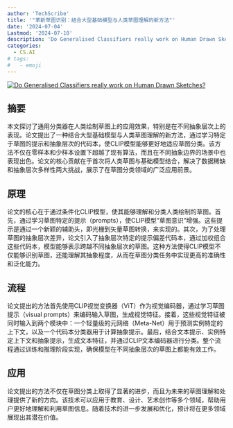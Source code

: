 ```yaml
---
author: 'TechScribe'
title: '"革新草图识别：结合大型基础模型与人类草图理解的新方法"'
date: '2024-07-04'
Lastmod: '2024-07-10'
description: 'Do Generalised Classifiers really work on Human Drawn Sketches?'
categories:
  - CS.AI
# tags:
#   - emoji
---
```


[![Do Generalised Classifiers really work on Human Drawn Sketches?](https://arxiv-research-1301205113.cos.ap-guangzhou.myqcloud.com/images/2407.03893v1.pdf_0.jpg)](https://arxiv.org/abs/2407.03893v1)

## 摘要

本文探讨了通用分类器在人类绘制草图上的应用效果，特别是在不同抽象层次上的表现。论文提出了一种结合大型基础模型与人类草图理解的新方法，通过学习特定于草图的提示和抽象层次的代码本，使CLIP模型能够更好地适应草图分类。该方法不仅在零样本和少样本设置下超越了现有算法，而且在不同抽象边界的场景中也表现出色。论文的核心贡献在于首次将人类草图与基础模型结合，解决了数据稀缺和抽象层次多样性两大挑战，展示了在草图分类领域的广泛应用前景。<!--more-->

## 原理

论文的核心在于通过条件化CLIP模型，使其能够理解和分类人类绘制的草图。首先，通过学习草图特定的提示（prompts），使CLIP模型“草图意识”增强。这些提示是通过一个新颖的辅助头，即光栅到矢量草图转换，来实现的。其次，为了处理草图的抽象层次差异，论文引入了抽象层次特定的提示偏差代码本，通过加权组合这些代码本，模型能够表示跨越不同抽象层次的草图。这种方法使得CLIP模型不仅能够识别草图，还能理解其抽象程度，从而在草图分类任务中实现更高的准确性和泛化能力。

## 流程

论文提出的方法首先使用CLIP视觉变换器（ViT）作为视觉编码器，通过学习草图提示（visual prompts）来编码输入草图，生成视觉特征。接着，这些视觉特征被同时输入到两个模块中：一个轻量级的元网络（Meta-Net）用于预测实例特定的上下文，以及一个代码本分类器用于计算抽象提示。最后，结合文本提示、实例特定上下文和抽象提示，生成文本特征，并通过CLIP文本编码器进行分类。整个流程通过训练和推理阶段实现，确保模型在不同抽象层次的草图上都能有效工作。

## 应用

论文提出的方法不仅在草图分类上取得了显著的进步，而且为未来的草图理解和处理提供了新的方向。该技术可以应用于教育、设计、艺术创作等多个领域，帮助用户更好地理解和利用草图信息。随着技术的进一步发展和优化，预计将在更多领域展现出其潜在价值。